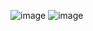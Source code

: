 ![image](https://github.com/user-attachments/assets/9c59ce7e-1171-46fb-a70c-f242284aa15f)
![image](https://github.com/user-attachments/assets/61850b05-342b-4c05-8a2f-38c98ba82841)

